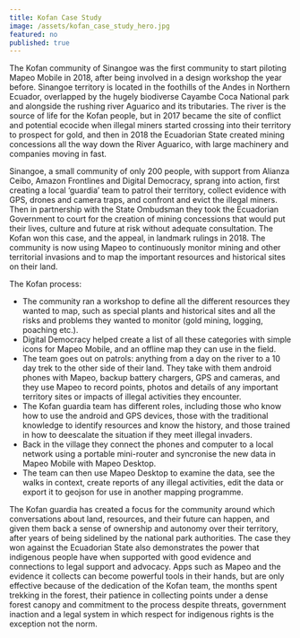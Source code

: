 ```yaml
---
title: Kofan Case Study
image: /assets/kofan_case_study_hero.jpg
featured: no
published: true
---
```

The Kofan community of Sinangoe was the first community to start piloting Mapeo Mobile in 2018, after being involved in a design workshop the year before. Sinangoe territory is located in the foothills of the Andes in Northern Ecuador, overlapped by the hugely biodiverse Cayambe Coca National park and alongside the rushing river Aguarico and its tributaries. The river is the source of life for the Kofan people, but in 2017 became the site of conflict and potential ecocide when illegal miners started crossing into their territory to prospect for gold, and then in 2018 the Ecuadorian State created mining concessions all the way down the River Aguarico, with large machinery and companies moving in fast.

Sinangoe, a small community of only 200 people, with support from Alianza Ceibo, Amazon Frontlines and Digital Democracy, sprang into action, first creating a local ‘guardia’ team to patrol their territory, collect evidence with GPS, drones and camera traps, and confront and evict the illegal miners. Then in partnership with the State Ombudsman they took the Ecuadorian Government to court for the creation of mining concessions that would put their lives, culture and future at risk without adequate consultation. The Kofan won this case, and the appeal, in landmark rulings in 2018. The community is now using Mapeo to continuously monitor mining and other territorial invasions and to map the important resources and historical sites on their land.

The Kofan process:

- The community ran a workshop to define all the different resources they wanted to map, such as special plants and historical sites and all the risks and problems they wanted to monitor (gold mining, logging, poaching etc.).
- Digital Democracy helped create a list of all these categories with simple icons for  Mapeo Mobile, and an offline map they can use in the field.
- The team goes out on patrols: anything from a day on the river to a 10 day trek to the other side of their land. They take with them android phones with Mapeo, backup battery chargers, GPS and cameras, and they use Mapeo to record points, photos and details of any important territory sites or impacts of illegal activities they encounter.
- The Kofan guardia team has different roles, including those who know how to use the android and GPS devices, those with the traditional knowledge to identify resources and know the history, and those trained in how to deescalate the situation if they meet illegal invaders.
- Back in the village they connect the phones and computer to a local network using a portable mini-router and syncronise the new data in Mapeo Mobile with Mapeo Desktop.
- The team can then use Mapeo Desktop to examine the data, see the walks in context, create reports of any illegal activities, edit the data or export it to geojson for use in another mapping programme.

The Kofan guardia has created a focus for the community around which conversations about land, resources, and their future can happen, and given them back a sense of ownership and autonomy over their territory, after years of being sidelined by the national park authorities. The case they won against the Ecuadorian State also demonstrates the power that indigenous people have when supported with good evidence and connections to legal support and advocacy. Apps such as Mapeo and the evidence it collects can become powerful tools in their hands, but are only effective because of the dedication of the Kofan team, the months spent trekking in the forest, their patience in collecting points under a dense forest canopy and commitment to the process despite threats, government inaction and a legal system in which respect for indigenous rights is the exception not the norm.
